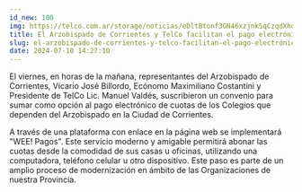 ```yaml
---
id_new: 100
img: https://telco.com.ar/storage/noticias/eDltBtonf3GN46xzjnkSqCzqdXhokMIxQb67soWo.jpeg
title: El Arzobispado de Corrientes y TelCo facilitan el pago electrónico de cuotas escolares
slug: el-arzobispado-de-corrientes-y-telco-facilitan-el-pago-electrónico-de-cuotas-escolares
date: 2024-07-10 14:27:10
---
```


El viernes, en horas de la mañana, representantes del Arzobispado de Corrientes, Vicario José Billordo, Ecónomo Maximiliano Costantini y Presidente de TelCo Lic. Manuel Valdés, suscribieron un convenio para sumar como opción al pago electrónico de cuotas de los Colegios que dependen del Arzobispado en la Ciudad de Corrientes.

A través de una plataforma con enlace en la página web se implementará "WEE! Pagos". Este servicio moderno y amigable permitirá abonar las cuotas desde la comodidad de sus casas u oficinas, utilizando una computadora, teléfono celular u otro dispositivo. Este paso es parte de un amplio proceso de modernización en ámbito de las Organizaciones de nuestra Provincia.

